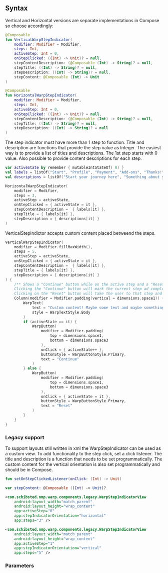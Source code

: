 
## Syntax
Vertical and Horizontal versions are separate implementations in Compose so choose accordingly:

```kotlin example
@Composable
fun VerticalWarpStepIndicator(
    modifier: Modifier = Modifier,
    steps: Int,
    activeStep: Int = 0,
    onStepClicked: ((Int) -> Unit)? = null,
    stepContentDescription: (@Composable (Int) -> String)? = null,
    stepTitle: ((Int) -> String)? = null,
    stepDescription: ((Int) -> String)? = null,
    stepContent: @Composable (Int) -> Unit
)

@Composable
fun HorizontalWarpStepIndicator(
    modifier: Modifier = Modifier,
    steps: Int,
    activeStep: Int = 0,
    onStepClicked: ((Int) -> Unit)? = null,
    stepContentDescription: (@Composable (Int) -> String)? = null,
    stepTitle: ((Int) -> String)? = null,
    stepDescription: ((Int) -> String)? = null
)
```

The step indicator must have more than 1 step to function. Title and description are functions that provide the step value as Integer. The easiest way is to provide a list of titles and descriptions. The 1st step starts with 0 value. Also possible to provide content descriptions for each step.


```kotlin example
var activeState by remember { mutableIntStateOf( 0) }
val labels = listOf("Start", "Profile", "Payment", "Add-ons", "Thanks!")
val descriptions = listOf("Start your journey here", "Something about you", "Nothing is for free", "Extra everything?", "Have a nice day!")

HorizontalWarpStepIndicator(
    modifier = Modifier,
    steps = 3,
    activeStep = activeState,
    onStepClicked = { activeState = it },
    stepContentDescription =  { labels[it] },
    stepTitle = { labels[it] },
    stepDescription = { descriptions[it] }
)
```
VerticalStepIndictor accepts custom content placed betweend the steps. 

```kotlin example
VerticalWarpStepIndicator(
    modifier = Modifier.fillMaxWidth(),
    steps = 5,
    activeStep = activeState,
    onStepClicked = { activeState = it },
    stepContentDescription =  { labels[it] },
    stepTitle = { labels[it] },
    stepDescription = { descriptions[it] }
) {
    /** Shows a "Continue" button while on the active step and a "Reset" button on all the other steps. 
    Clicking the "Continue" button will mark the current step ad complete and take the user forward by 1 step. 
    Clicking on the "Reset" button will take the user to that step and mark it as active in addition to marking all the previous steps as incomplete.**/
    Column(modifier = Modifier.padding(vertical = dimensions.space1)) {
        WarpText(
            text = "Custom content! Maybe some text and maybe something else?",
            style = WarpTextStyle.Body
        )
        if (activeState == it) { 
            WarpButton(
                modifier = Modifier.padding(
                    top = dimensions.space1,
                    bottom = dimensions.space3
                ),
                onClick = { activeState++ },
                buttonStyle = WarpButtonStyle.Primary,
                text = "Continue"
            )
        } else {
            WarpButton(
                modifier = Modifier.padding(
                    top = dimensions.space1,
                    bottom = dimensions.space3
                ),
                onClick = { activeState = it },
                buttonStyle = WarpButtonStyle.Primary,
                text = "Reset"
            )
        }
    }
}
```

### Legacy support
To support layouts still written in xml the WarpStepIndicator can be used as a custom view. To add functionality to the step click, set a click listener. The title and description is a function that needs to be set programmatically. 
The custom content for the vertical orientation is also set programmatically and should be in Compose.

```kotlin example
fun setOnStepClickedListener(onClick: (Int) -> Unit)

var stepContent: @Composable ((Int) -> Unit)? 
```

```xml example
<com.schibsted.nmp.warp.components.legacy.WarpStepIndicatorView
    android:layout_width="match_parent"
    android:layout_height="wrap_content"
    app:activeStep="0"
    app:stepIndicatorOrientation="horizontal"
    app:steps="3" />

<com.schibsted.nmp.warp.components.legacy.WarpStepIndicatorView
    android:layout_width="match_parent"
    android:layout_height="wrap_content"
    app:activeStep="1"
    app:stepIndicatorOrientation="vertical"
    app:steps="5" />
```

### Parameters

<api-table type=android component="StepIndicator" />
